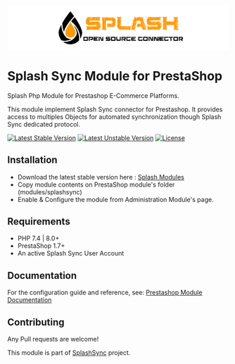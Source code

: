 [![N|Solid](https://github.com/SplashSync/Php-Core/raw/master/img/github.jpg)](https://www.splashsync.com)

# Splash Sync Module for PrestaShop
Splash Php Module for Prestashop E-Commerce Platforms.

This module implement Splash Sync connector for Prestashop. 
It provides access to multiples Objects for automated synchronization though Splash Sync dedicated protocol.

[![Latest Stable Version](https://poser.pugx.org/splash/prestashop/v/stable)](https://packagist.org/packages/splash/prestashop)
[![Latest Unstable Version](https://poser.pugx.org/splash/prestashop/v/unstable)](https://packagist.org/packages/splash/prestashop)
[![License](https://poser.pugx.org/splash/prestashop/license)](https://packagist.org/packages/splash/prestashop)

## Installation

* Download the latest stable version here : [Splash Modules](http://www.splashsync.com/en/modules/)
* Copy module contents on PrestaShop module's folder (modules/splashsync) 
* Enable & Configure the module from Administration Module's page.

## Requirements

* PHP 7.4 | 8.0+
* PrestaShop 1.7+
* An active Splash Sync User Account

## Documentation

For the configuration guide and reference, see: [Prestashop Module Documentation](https://splashsync.gitlab.io/Prestashop/)

## Contributing

Any Pull requests are welcome! 

This module is part of [SplashSync](http://www.splashsync.com) project.


